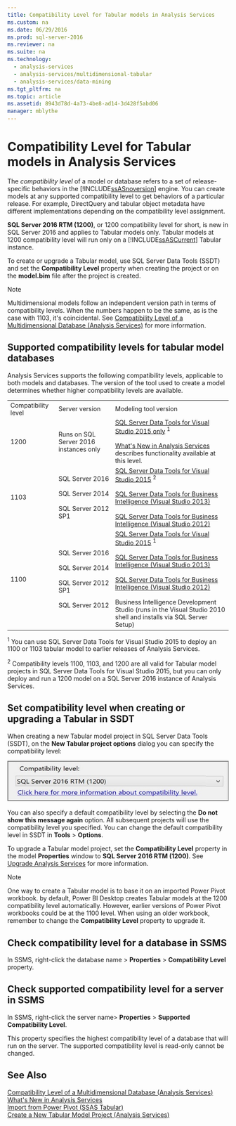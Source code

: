 ```yaml
---
title: Compatibility Level for Tabular models in Analysis Services
ms.custom: na
ms.date: 06/29/2016
ms.prod: sql-server-2016
ms.reviewer: na
ms.suite: na
ms.technology: 
  - analysis-services
  - analysis-services/multidimensional-tabular
  - analysis-services/data-mining
ms.tgt_pltfrm: na
ms.topic: article
ms.assetid: 8943d78d-4a73-4be8-ad14-3d428f5abd06
manager: mblythe
---
```

# Compatibility Level for Tabular models in Analysis Services
The *compatibility level* of a model or database refers to a set of release-specific behaviors in the [!INCLUDE[ssASnoversion](../../Topics/TopicNameContainA/includes/ssASnoversion_md.md)] engine. You can create models at any supported compatibility level to get behaviors of a particular release. For example, DirectQuery and tabular object metadata have different implementations depending on the compatibility level assignment.  
  
 **SQL Server 2016 RTM (1200)**, or 1200 compatibility level for short, is new in SQL Server 2016 and applies to Tabular models only.  Tabular models at 1200 compatibility level will run only on a [!INCLUDE[ssASCurrent](../../Topics/TopicNameContainA/includes/ssASCurrent_md.md)] Tabular instance.  
  
 To create or upgrade a Tabular model, use SQL Server Data Tools (SSDT) and set the **Compatibility Level** property when creating the project or on the **model.bim** file after the project is created.  
  
> [!NOTE]  
>  Multidimensional models follow an independent version path in terms of compatibility levels. When the numbers happen to be the same, as is the case with 1103,  it's coincidental. See [Compatibility Level of a Multidimensional Database (Analysis Services)](../../Topics/TopicNameContainA/Compatibility-Level-of-a-Multidimensional-Database--Analysis-Services-.md) for more information.  
  
## Supported compatibility levels for tabular model databases  
 Analysis Services supports the following compatibility levels, applicable to both models and databases.  The version of the tool used to create a model determines whether higher compatibility levels are available.  
  
||||  
|-|-|-|  
|Compatibility level|Server version|Modeling tool version|  
|1200|Runs on SQL Server 2016 instances only|[SQL Server Data Tools for Visual Studio 2015 only](http://go.microsoft.com/fwlink/?LinkID=690931) <sup>1</sup><br /><br /> [What's New in Analysis Services](../../Topics/TopicNameNotContainA/What-s-New-in-Analysis-Services.md) describes functionality available at this level.|  
|1103|SQL Server 2016<br /><br /> SQL Server 2014<br /><br /> SQL Server 2012 SP1|[SQL Server Data Tools for Visual Studio 2015](http://go.microsoft.com/fwlink/?LinkID=690931) <sup>2</sup><br /><br /> [SQL Server Data Tools for Business Intelligence (Visual Studio 2013)](https://www.microsoft.com/en-us/download/details.aspx?id=42313)<br /><br /> [SQL Server Data Tools for Business Intelligence (Visual Studio 2012)](http://www.microsoft.com/en-us/download/details.aspx?id=36843)|  
|1100|SQL Server 2016<br /><br /> SQL Server 2014<br /><br /> SQL Server 2012 SP1<br /><br /> SQL Server 2012|[SQL Server Data Tools for Visual Studio 2015](http://go.microsoft.com/fwlink/?LinkID=690931) <sup>1</sup><br /><br /> [SQL Server Data Tools for Business Intelligence (Visual Studio 2013)](https://www.microsoft.com/en-us/download/details.aspx?id=42313)<br /><br /> [SQL Server Data Tools for Business Intelligence (Visual Studio 2012)](http://www.microsoft.com/en-us/download/details.aspx?id=36843)<br /><br /> Business Intelligence Development Studio (runs in the Visual Studio 2010 shell and installs via SQL Server Setup)|  
  
 <sup>1</sup> You can use SQL Server Data Tools for Visual Studio 2015 to deploy an 1100 or 1103 tabular model to earlier releases of Analysis Services.  
  
 <sup>2</sup> Compatibility levels 1100, 1103, and 1200 are all valid for Tabular model projects in SQL Server Data Tools for Visual Studio 2015, but you can only deploy and run a 1200 model on a SQL Server 2016 instance of Analysis Services.  
  
## Set compatibility level when creating or upgrading a Tabular in SSDT  
 When creating a new Tabular model project in SQL Server Data Tools (SSDT), on the **New Tabular project options** dialog you can specify the compatibility level:  
  
 ![ssas&#95;tabularproject&#95;compat1200](../../Topics/TopicNameNotContainA/media/ssas_tabularproject_compat1200.jpg "ssas_tabularproject_compat1200")  
  
 You can also specify a default compatibility level by selecting the **Do not show this message again** option. All subsequent projects will use the compatibility level you specified. You can change the default compatibility level in SSDT in **Tools** > **Options**.  
  
 To upgrade a Tabular model project, set  the **Compatibility Level** property in the model **Properties** window to **SQL Server 2016 RTM (1200)**.  See [Upgrade Analysis Services](../../Topics/TopicNameNotContainA/Upgrade-Analysis-Services.md) for more information.  
  
> [!NOTE]  
>  One way to create a Tabular model is to base it on an imported Power Pivot workbook. by default, Power BI Desktop creates Tabular models at the 1200 compatibility level automatically. However, earlier versions of Power Pivot workbooks could be at the 1100 level. When using an older workbook, remember to change the **Compatibility Level** property to upgrade it.  
  
## Check compatibility level for a database in SSMS  
 In SSMS, right-click the database name > **Properties** > **Compatibility Level** property.  
  
## Check supported compatibility level for a server in SSMS  
 In SSMS, right-click the server name>  **Properties** > **Supported Compatibility Level**.  
  
 This property specifies the highest compatibility level  of a database that will run on the server.  The supported compatibility level is read-only cannot be changed.  
  
## See Also  
 [Compatibility Level of a Multidimensional Database (Analysis Services)](../../Topics/TopicNameContainA/Compatibility-Level-of-a-Multidimensional-Database--Analysis-Services-.md)   
 [What's New in Analysis Services](../../Topics/TopicNameNotContainA/What-s-New-in-Analysis-Services.md)   
 [Import from Power Pivot (SSAS Tabular)](../../Topics/TopicNameNotContainA/Import-from-Power-Pivot--SSAS-Tabular-.md)   
 [Create a New Tabular Model Project (Analysis Services)](../../Topics/TopicNameContainA/Create-a-New-Tabular-Model-Project--Analysis-Services-.md)